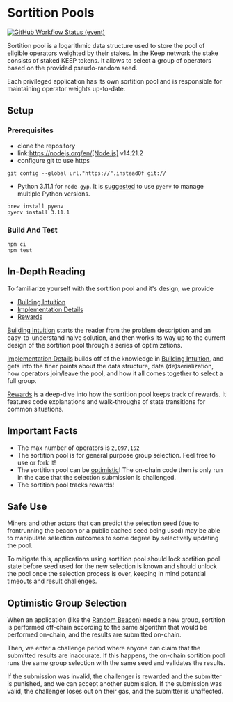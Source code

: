 # Sortition Pools

[![GitHub Workflow Status (event)](https://img.shields.io/github/actions/workflow/status/keep-network/sortition-pools/solidity-test.yml?branch=main&event=schedule&label=Solidity%20tests)](https://github.com/keep-network/sortition-pools/actions/workflows/solidity-test.yml) 

Sortition pool is a logarithmic data structure used to store the pool of
eligible operators weighted by their stakes. In the Keep network the stake
consists of staked KEEP tokens. It allows to select a group of operators based
on the provided pseudo-random seed.

Each privileged application has its own sortition pool and is responsible for
maintaining operator weights up-to-date.

## Setup

### Prerequisites

* clone the repository
* link:https://nodejs.org/en/[Node.js] v14.21.2
* configure git to use https

```
git config --global url."https://".insteadOf git://
```

* Python 3.11.1 for `node-gyp`. It is
  [suggested](https://opensource.com/article/19/5/python-3-default-mac) to use
  `pyenv` to manage multiple Python versions.

```
brew install pyenv
pyenv install 3.11.1
```

### Build And Test

```
npm ci
npm test
```

## In-Depth Reading

To familiarize yourself with the sortition pool and it's design, we provide

+ [Building Intuition](docs/building-intuition.md)
+ [Implementation Details](docs/implementation-details.md)
+ [Rewards](docs/rewards.md)

[Building Intuition](docs/building-intuition.md) starts the reader from the
problem description and an easy-to-understand naive solution, and then works its
way up to the current design of the sortition pool through a series of
optimizations.

[Implementation Details](docs/implementation-details.md) builds off of the
knowledge in [Building Intuition](docs/building-intuition.md), and gets into the
finer points about the data structure, data (de)serialization, how operators
join/leave the pool, and how it all comes together to select a full group.

[Rewards](docs/rewards.md) is a deep-dive into how the sortition pool keeps
track of rewards. It features code explanations and walk-throughs of state
transitions for common situations.

## Important Facts

+ The max number of operators is `2,097,152`
+ The sortition pool is for general purpose group selection. Feel free to use
  or fork it!
+ The sortition pool can be [optimistic](#optimisic-group-selection)! The
  on-chain code then is only run in the case that the selection submission is
  challenged.
+ The sortition pool tracks rewards!

## Safe Use

Miners and other actors that can predict the selection seed (due to frontrunning
the beacon or a public cached seed being used) may be able to manipulate
selection outcomes to some degree by selectively updating the pool.

To mitigate this, applications using sortition pool should lock sortition pool
state before seed used for the new selection is known and should unlock the pool
once the selection process is over, keeping in mind potential timeouts and
result challenges.

## Optimistic Group Selection

When an application (like the [Random
Beacon](https://github.com/keep-network/keep-core/tree/main/solidity/random-beacon#group-creation))
needs a new group, sortition is performed off-chain according to the same
algorithm that would be performed on-chain, and the results are submitted
on-chain.

Then, we enter a challenge period where anyone can claim that the submitted
results are inaccurate. If this happens, the on-chain sortition pool runs the
same group selection with the same seed and validates the results.

If the submission was invalid, the challenger is rewarded and the submitter is
punished, and we can accept another submission. If the submission was valid, the
challenger loses out on their gas, and the submitter is unaffected.

